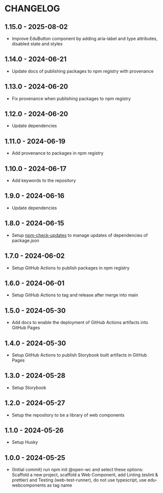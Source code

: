 # CHANGELOG

## 1.15.0 - 2025-08-02
- Improve EduButton component by adding aria-label and type attributes, disabled state and styles

## 1.14.0 - 2024-06-21
- Update docs of publishing packages to npm registry with provenance

## 1.13.0 - 2024-06-20
- Fix provenance when publishing packages to npm registry

## 1.12.0 - 2024-06-20
- Update dependencies

## 1.11.0 - 2024-06-19
- Add provenance to packages in npm registry

## 1.10.0 - 2024-06-17
- Add keywords to the repository

## 1.9.0 - 2024-06-16
- Update dependencies

## 1.8.0 - 2024-06-15
- Setup [npm-check-updates](https://www.npmjs.com/package/npm-check-updates) to manage updates of dependencies of package.json

## 1.7.0 - 2024-06-02
- Setup GitHub Actions to publish packages in npm registry

## 1.6.0 - 2024-06-01
- Setup GitHub Actions to tag and release after merge into main

## 1.5.0 - 2024-05-30
- Add docs to enable the deployment of GitHub Actions artifacts into GitHub Pages

## 1.4.0 - 2024-05-30
- Setup GitHub Actions to publish Storybook built artifacts in GitHub Pages

## 1.3.0 - 2024-05-28
- Setup Storybook

## 1.2.0 - 2024-05-27
- Setup the repository to be a library of web components

## 1.1.0 - 2024-05-26
- Setup Husky

## 1.0.0 - 2024-05-25
- (Initial commit) run npm init @open-wc and select these options: Scaffold a new project, scaffold a Web Component, add Linting (eslint & prettier) and Testing (web-test-runner), do not use typescript, use edu-webcomponents as tag name